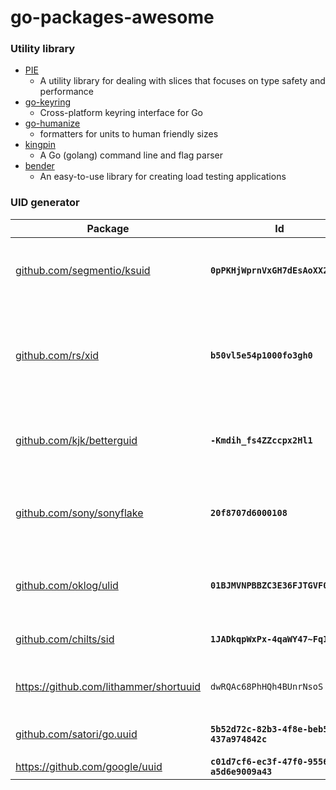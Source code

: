 # go-packages-awesome

### Utility library
- [PIE](https://github.com/elliotchance/pie) 
  - A utility library for dealing with slices that focuses on type safety and performance
- [go-keyring](https://github.com/zalando/go-keyring)
  - Cross-platform keyring interface for Go
- [go-humanize](https://github.com/dustin/go-humanize)
  - formatters for units to human friendly sizes
- [kingpin](https://github.com/alecthomas/kingpin)
  - A Go (golang) command line and flag parser
- [bender](https://github.com/pinterest/bender)
  - An easy-to-use library for creating load testing applications
  
### UID generator
 <table>
    <thead>
      <tr>
        <th>Package</th>
        <th>Id</th>
        <th>Format</th>
      </tr>
    </thead>
    <tbody>
      <tr>
        <td><a href="https://github.com/segmentio/ksuid">github.com/segmentio/ksuid</a></td>
        <td><b><code class="notion-code-inline">0pPKHjWprnVxGH7dEsAoXX2YQvU</code></b></td>
        <td>4 bytes of time (seconds) + 16 random bytes</td>
      </tr>
      <tr>
        <td><a href="https://github.com/rs/xid">github.com/rs/xid</a></td>
        <td><b><code class="notion-code-inline">b50vl5e54p1000fo3gh0</code></b></td>
        <td>4 bytes of time (seconds) + 3 byte machine id + 2 byte process id + 3 bytes random</td>
      </tr>
      <tr>
        <td><a href="https://github.com/kjk/betterguid">github.com/kjk/betterguid</a></td>
        <td><b><code class="notion-code-inline">-Kmdih_fs4ZZccpx2Hl1</code></b></td>
        <td>8 bytes of time (milliseconds) + 9 random bytes</td>
      </tr>
      <tr>
        <td><a href="https://github.com/sony/sonyflake">github.com/sony/sonyflake</a></td>
        <td><b><code class="notion-code-inline">20f8707d6000108</code></b></td>
        <td>~6 bytes of time (10 ms) + 1 byte sequence + 2 bytes machine id</td>
      </tr>
      <tr>
        <td><a href="https://github.com/oklog/ulid">github.com/oklog/ulid</a></td>
        <td><b><code class="notion-code-inline">01BJMVNPBBZC3E36FJTGVF0C4S</code></b></td>
        <td>6 bytes of time (milliseconds) + 8 bytes random</td>
      </tr>
      <tr>
        <td><a href="https://github.com/chilts/sid">github.com/chilts/sid</a></td>
        <td><b><code class="notion-code-inline">1JADkqpWxPx-4qaWY47~FqI</code></b></td>
        <td>8 bytes of time (ns) + 8 random bytes</td>
      </tr>
      <tr>
        <td><a  href="https://github.com/lithammer/shortuuid">https://github.com/lithammer/shortuuid</a></td>
        <td><code class="notion-code-inline">dwRQAc68PhHQh4BUnrNsoS</code></td>
        <td>UUIDv4 or v5, encoded in a more compact way</td>
      </tr>
      <tr>
        <td><a  href="https://github.com/satori/go.uuid">github.com/satori/go.uuid</a></td>
        <td><b><code class="notion-code-inline">5b52d72c-82b3-4f8e-beb5-437a974842c</code></b></td>
        <td>UUIDv4 from <a class="notion-link" href="http://tools.ietf.org/html/rfc4122">RFC 4112</a> for comparison</td>
      </tr>
      <tr>
        <td><a  href="https://github.com/google/uuid">https://github.com/google/uuid</a></td>
        <td><b><code class="notion-code-inline">c01d7cf6-ec3f-47f0-9556-a5d6e9009a43</code></b></td>
        <td>UUIDv4</td>
      </tr>
    </tbody>
  </table>
